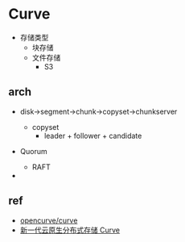 # Curve
+ 存储类型
    + 块存储
    + 文件存储
        + S3


## arch
+ disk->segment->chunk->copyset->chunkserver
    + copyset
        + leader + follower + candidate
+ Quorum
    + RAFT

+ 

## ref
+ [opencurve/curve](https://github.com/opencurve/curve)
+ [新一代云原生分布式存储 Curve](https://www.bilibili.com/video/BV1jB4y1v7bo/?spm_id_from=333.999.0.0&vd_source=d3c0a53193a65728ad278e633b3790e5)